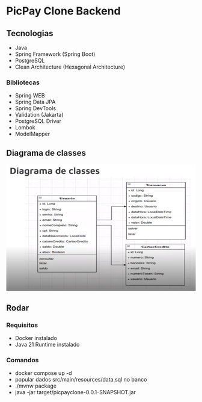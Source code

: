 # PicPay Clone Backend

## Tecnologias

- Java
- Spring Framework (Spring Boot)
- PostgreSQL
- Clean Architecture (Hexagonal Architecture)

### Bibliotecas

- Spring WEB
- Spring Data JPA
- Spring DevTools
- Validation (Jakarta)
- PostgreSQL Driver
- Lombok
- ModelMapper

## Diagrama de classes

![Diagrama de classes](/files/diagrama-de-classes.png)

## Rodar

### Requisitos

- Docker instalado
- Java 21 Runtime instalado

### Comandos

- docker compose up -d
- popular dados src/main/resources/data.sql no banco
- ./mvnw package
- java -jar target/picpayclone-0.0.1-SNAPSHOT.jar
